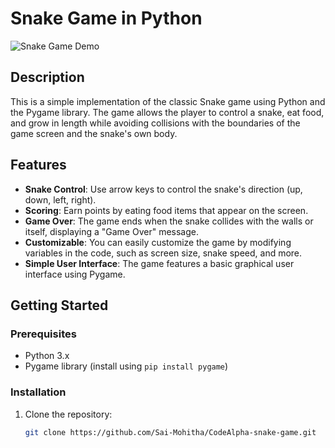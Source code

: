 # Snake Game in Python

![Snake Game Demo](snake_game_demo.gif)

## Description

This is a simple implementation of the classic Snake game using Python and the Pygame library. The game allows the player to control a snake, eat food, and grow in length while avoiding collisions with the boundaries of the game screen and the snake's own body.

## Features

- **Snake Control**: Use arrow keys to control the snake's direction (up, down, left, right).
- **Scoring**: Earn points by eating food items that appear on the screen.
- **Game Over**: The game ends when the snake collides with the walls or itself, displaying a "Game Over" message.
- **Customizable**: You can easily customize the game by modifying variables in the code, such as screen size, snake speed, and more.
- **Simple User Interface**: The game features a basic graphical user interface using Pygame.

## Getting Started

### Prerequisites

- Python 3.x
- Pygame library (install using `pip install pygame`)

### Installation

1. Clone the repository:

   ```bash
   git clone https://github.com/Sai-Mohitha/CodeAlpha-snake-game.git
